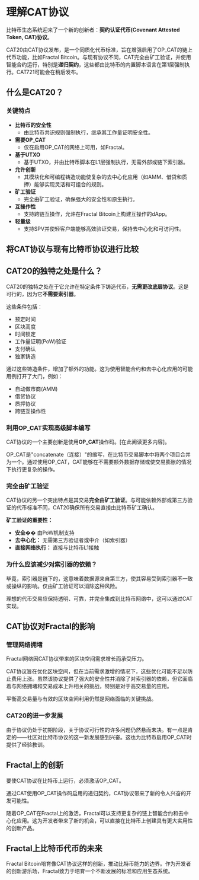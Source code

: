 # 理解CAT协议

比特币生态系统迎来了一个新的创新者：**契约认证代币(Covenant Attested Token, CAT)协议**。

CAT20由CAT协议发布，是一个同质化代币标准，旨在增强启用了OP_CAT的链上代币功能，比如Fractal Bitcoin。与现有协议不同，CAT完全由矿工验证，并使用智能合约运行，特别是**递归契约**，这些都由比特币的内置脚本语言在第1层强制执行。CAT721可能会在稍后发布。

## 什么是CAT20？

### 关键特点

* **比特币的安全性**
  * 由比特币共识规则强制执行，继承其工作量证明安全性。
* **需要OP_CAT**
  * 仅在启用OP_CAT的网络上可用，如Fractal。
* **基于UTXO**
  * 基于UTXO，并由比特币脚本在L1层强制执行，无需外部或链下索引器。
* **允许创新**
  * 其模块化和可编程铸造功能使复杂的去中心化应用（如AMM、借贷和质押）能够实现灵活和可组合的规则。
* **矿工验证**
  * 完全由矿工验证，确保强大的安全性和原生执行。
* **互操作性**
  * 支持跨链互操作，允许在Fractal Bitcoin上构建互操作的dApp。
* **轻量级**
  * 支持SPV并使轻客户端能够高效验证交易，保持去中心化和可访问性。

## 将CAT协议与现有比特币协议进行比较

## CAT20的独特之处是什么？

CAT20的独特之处在于它允许在特定条件下铸造代币，**无需更改底层协议**。这是可行的，因为它**不需要索引器**。

这些条件包括：

* 预定时间
* 区块高度
* 时间锁定
* 工作量证明(PoW)验证
* 支付确认
* 独家铸造

通过这些铸造条件，增加了额外的功能。这为使用智能合约和去中心化应用的可能用例打开了大门，例如：

* 自动做市商(AMM)
* 借贷协议
* 质押协议
* 跨链互操作性

### 利用OP_CAT实现高级脚本编写

CAT协议的一个主要创新是使用**OP_CAT**操作码。[在此阅读更多内容]。

OP_CAT是"concatenate（连接）"的缩写，在比特币交易脚本中将两个项目合并为一个。通过使用OP_CAT，CAT能够在不需要额外数据存储或使交易膨胀的情况下执行更复杂的操作。

### 完全由矿工验证

CAT协议的另一个突出特点是其交易**完全由矿工验证**。与可能依赖外部或第三方验证的代币标准不同，CAT20确保所有交易直接由比特币矿工确认。

**矿工验证的重要性：**

* **安全��** 由PoW机制支持
* **去中心化：** 无需第三方验证者或中介（如索引器）
* **直接网络执行：** 直接与比特币L1接触

### 为什么应该减少对索引器的依赖？

毕竟，索引器是链下的，这意味着数据源来自第三方，使其容易受到索引器不一致或操纵的影响。仅由矿工验证可以消除这种风险。

理想的代币交易应保持透明、可靠，并完全集成到比特币网络中，这可以通过CAT实现。

## CAT协议对Fractal的影响

### 管理网络拥堵

Fractal网络因CAT协议带来的区块空间需求增长而承受压力。

CAT协议旨在优化区块空间，但在当前需求激增的情况下，这些优化可能不足以防止费用上涨。虽然该协议提供了强大的安全性并消除了对索引器的依赖，但它面临着与网络拥堵和交易成本上升相关的挑战，特别是对于高交易量的应用。

平衡高交易量与有效的区块空间利用仍然是网络面临的关键挑战。

### CAT20的进一步发展

由于协议仍处于初期阶段，关于协议可行性的许多问题仍然悬而未决。有一点是肯定的——社区对比特币协议的这一新发展感到兴奋。这也为比特币启用OP_CAT时提供了经验教训。

## Fractal上的创新

要使CAT协议在比特币上运行，必须激活OP_CAT。

通过CAT使用OP_CAT操作码启用的递归契约，CAT协议带来了新的令人兴奋的开发可能性。

随着OP_CAT在Fractal上的激活，Fractal可以支持更复杂的链上智能合约和去中心化应用。这为开发者带来了新的机会，可以直接在比特币上创建具有更大实用性的创新产品。

## Fractal上比特币代币的未来

Fractal Bitcoin培育像CAT协议这样的创新，推动比特币能力的边界。作为开发者的创新游乐场，Fractal致力于培育一个不断发展的标准和应用生态系统。
